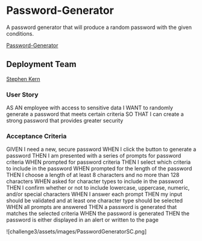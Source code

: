 # Password-Generator

A password generator that will produce a random password with the given conditions.

[Password-Generator](https://stephen-kern.github.io/Password-Generator/)

## Deployment Team 

[Stephen Kern](https://github.com/stephen-kern)

### User Story 

AS AN employee with access to sensitive data
I WANT to randomly generate a password that meets certain criteria SO THAT I can create a strong password that provides greater security

### Acceptance Criteria 

GIVEN I need a new, secure password
WHEN I click the button to generate a password
THEN I am presented with a series of prompts for password criteria
WHEN prompted for password criteria
THEN I select which criteria to include in the password
WHEN prompted for the length of the password
THEN I choose a length of at least 8 characters and no more than 128 characters
WHEN asked for character types to include in the password
THEN I confirm whether or not to include lowercase, uppercase, numeric, and/or special characters
WHEN I answer each prompt
THEN my input should be validated and at least one character type should be selected
WHEN all prompts are answered
THEN a password is generated that matches the selected criteria
WHEN the password is generated
THEN the password is either displayed in an alert or written to the page

![challenge3/assets/images/PasswordGeneratorSC.png]